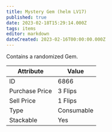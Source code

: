 ```yaml
---
title: Mystery Gem (helm LV17)
published: true
date: 2023-02-18T15:29:14.000Z
tags: items
editor: markdown
dateCreated: 2023-02-16T00:00:00.000Z
---
```


Contains a randomized Gem.

|Attribute|Value|
|-|-|
|ID|6866|
|Purchase Price|3 Flips|
|Sell Price|1 Flips|
|Type|Consumable|
|Stackable|Yes|

